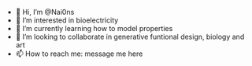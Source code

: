 - 👋 Hi, I’m @Nai0ns
- 👀 I’m interested in bioelectricity
- 🌱 I’m currently learning how to model properties
- 💞️ I’m looking to collaborate in generative funtional design, biology and art
- 📫 How to reach me: message me here


<!---
Nai0ns/Nai0ns is a ✨ special ✨ repository because its `README.md` (this file) appears on your GitHub profile.
You can click the Preview link to take a look at your changes.
--->
